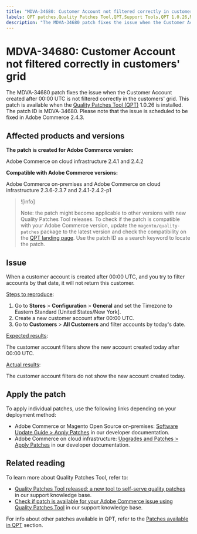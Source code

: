 ```yaml
---
title: "MDVA-34680: Customer Account not filtered correctly in customers' grid"
labels: QPT patches,Quality Patches Tool,QPT,Support Tools,QPT 1.0.26,Magento Commerce Cloud,Magento Commerce,account filter,Customer Account,customers grid,2.3.6,2.3.6-p1,2.3.7,2.4.1,2.4.1-p1,2.4.2,2.4.2-p1
description: "The MDVA-34680 patch fixes the issue when the Customer Account created after 00:00 UTC is not filtered correctly in the customers' grid. This patch is available when the [Quality Patches Tool (QPT)](https://support.magento.com/hc/en-us/articles/360047139492) 1.0.26 is installed. The patch ID is MDVA-34680. Please note that the issue is scheduled to be fixed in Adobe Commerce 2.4.3."
---
```


# MDVA-34680: Customer Account not filtered correctly in customers' grid

The MDVA-34680 patch fixes the issue when the Customer Account created after 00:00 UTC is not filtered correctly in the customers' grid. This patch is available when the [Quality Patches Tool (QPT)](https://support.magento.com/hc/en-us/articles/360047139492) 1.0.26 is installed. The patch ID is MDVA-34680. Please note that the issue is scheduled to be fixed in Adobe Commerce 2.4.3.

## Affected products and versions

**The patch is created for Adobe Commerce version:**

Adobe Commerce on cloud infrastructure 2.4.1 and 2.4.2

**Compatible with Adobe Commerce versions:**

Adobe Commerce on-premises and Adobe Commerce on cloud infrastructure 2.3.6-2.3.7 and 2.4.1-2.4.2-p1

>![info]
>
 >Note: the patch might become applicable to other versions with new Quality Patches Tool releases. To check if the patch is compatible with your Adobe Commerce version, update the `magento/quality-patches` package to the latest version and check the compatibility on the [QPT landing page](https://devdocs.magento.com/quality-patches/tool.html#patch-grid). Use the patch ID as a search keyword to locate the patch.

## Issue

When a customer account is created after 00:00 UTC, and you try to filter accounts by that date, it will not return this customer.

<u>Steps to reproduce</u>:

1. Go to **Stores** > **Configuration** > **General** and set the Timezone to Eastern Standard [United States/New York].
1. Create a new customer account after 00:00 UTC.
1. Go to **Customers** > **All Customers** and filter accounts by today's date.

<u>Expected results</u>:

The customer account filters show the new account created today after 00:00 UTC.

<u>Actual results</u>:

The customer account filters do not show the new account created today.

## Apply the patch

To apply individual patches, use the following links depending on your deployment method:

* Adobe Commerce or Magento Open Source on-premises: [Software Update Guide > Apply Patches](https://devdocs.magento.com/guides/v2.4/comp-mgr/patching/mqp.html) in our developer documentation.
* Adobe Commerce on cloud infrastructure: [Upgrades and Patches > Apply Patches](https://devdocs.magento.com/cloud/project/project-patch.html) in our developer documentation.

## Related reading

To learn more about Quality Patches Tool, refer to:

* [Quality Patches Tool released: a new tool to self-serve quality patches](https://support.magento.com/hc/en-us/articles/360047139492) in our support knowledge base.
* [Check if patch is available for your Adobe Commerce issue using Quality Patches Tool](https://support.magento.com/hc/en-us/articles/360047125252) in our support knowledge base.

For info about other patches available in QPT, refer to the [Patches available in QPT](https://support.magento.com/hc/en-us/sections/360010506631-Patches-available-in-MQP-tool-) section.